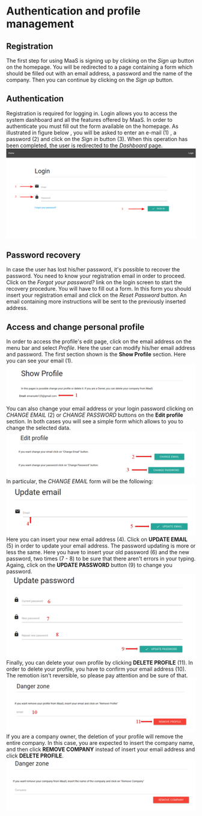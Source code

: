 # Authentication and profile management
## Registration
The first step for using MaaS is signing up by clicking on the *Sign up* button on the homepage. You will be redirected to a page containing a form which should be filled out with an email address, a password and the name of the company. Then you can continue by clicking on the *Sign up* button.

## Authentication
Registration is required for logging in. Login allows you to access the system dashboard and all the features offered by MaaS. In order to authenticate you must fill out the form available on the homepage. As illustrated in figure below , you will be asked to enter an e-mail (1) , a password (2) and click on the *Sign in* button (3). When this operation has been completed, the user is redirected to the *Dashboard* page.
![](../img/login.png)

## Password recovery
In case the user has lost his/her password, it's possible to recover the password. You need to know your registration email in order to proceed. Click on the *Forgot your password?* link on the login screen to start the recovery procedure.
You will have to fill out a form. In this form you should insert your registration email and click on the *Reset Password* button. An email containing more instructions will be sent to the previously inserted address.

## Access and change personal profile
In order to access the profile's edit page, click on the email address on the menu bar and select *Profile*. Here the user can modify his/her email address and password.
The first section shown is the **Show Profile** section. Here you can see your email (1).
![](../img/showProfile.png)
You can also change your email address or your login password clicking on *CHANGE EMAIL* (2) or *CHANGE PASSWORD* buttons on the **Edit profile** section. In both cases you will see a simple form which allows to you to change the selected data.
![](../img/changeProfile.png)
In particular, the *CHANGE EMAIL* form will be the following:
![](../img/changeEmail.png)
Here you can insert your new email address (4). Click on **UPDATE EMAIL** (5) in order to update your email address.
The password updating is more or less the same. Here you have to insert your old password (6) and the new password, two times (7 - 8) to be sure that there aren't errors in your typing. Againg, click on the **UPDATE PASSWORD** button (9) to change you password.
![](../img/changePassword.png)
Finally, you can delete your own profile by clicking **DELETE PROFILE** (11). In order to delete your profile, you have to confirm your email address (10). The remotion isn't reversible, so please pay attention and be sure of that.
![](../img/deleteProfile.png)
If you are a company owner, the deletion of your profile will remove the entire company. In this case, you are expected to insert the company name, and then click **REMOVE COMPANY** instead of insert your email address and click **DELETE PROFILE**.
![](../img/removeCompany.png)